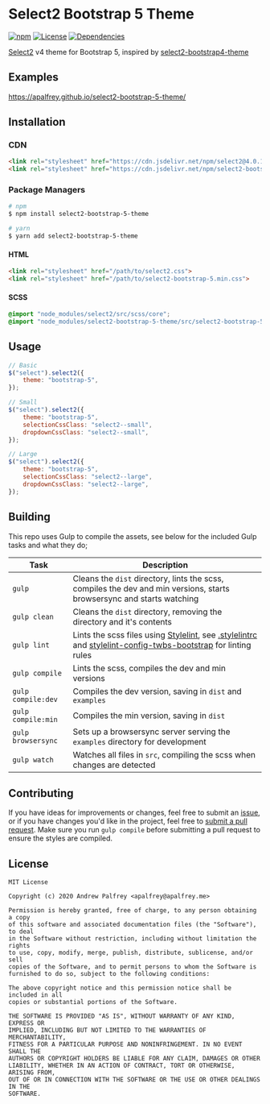 # Select2 Bootstrap 5 Theme

[![npm](https://img.shields.io/npm/v/select2-bootstrap-5-theme?style=for-the-badge)](https://www.npmjs.com/package/select2-bootstrap-5-theme)
[![License](https://img.shields.io/github/license/apalfrey/select2-bootstrap-5-theme?style=for-the-badge)](LICENSE)
[![Dependencies](https://img.shields.io/david/apalfrey/select2-bootstrap-5-theme?style=for-the-badge)](https://david-dm.org/apalfrey/select2-bootstrap-5-theme)

[Select2](https://github.com/select2/select2) v4 theme for Bootstrap 5, inspired by [select2-bootstrap4-theme](https://github.com/ttskch/select2-bootstrap4-theme)

## Examples
https://apalfrey.github.io/select2-bootstrap-5-theme/

## Installation

### CDN

```html
<link rel="stylesheet" href="https://cdn.jsdelivr.net/npm/select2@4.0.13/dist/css/select2.min.css" />
<link rel="stylesheet" href="https://cdn.jsdelivr.net/npm/select2-bootstrap-5-theme@1.0.0/dist/select2-bootstrap-5.min.css" />
```

### Package Managers

```bash
# npm
$ npm install select2-bootstrap-5-theme

# yarn
$ yarn add select2-bootstrap-5-theme
```

#### HTML
```html
<link rel="stylesheet" href="/path/to/select2.css">
<link rel="stylesheet" href="/path/to/select2-bootstrap-5.min.css">
```

#### SCSS
```scss
@import "node_modules/select2/src/scss/core";
@import "node_modules/select2-bootstrap-5-theme/src/select2-bootstrap-5-theme";
```

## Usage

```js
// Basic
$("select").select2({
    theme: "bootstrap-5",
});

// Small
$("select").select2({
    theme: "bootstrap-5",
    selectionCssClass: "select2--small",
    dropdownCssClass: "select2--small",
});

// Large
$("select").select2({
    theme: "bootstrap-5",
    selectionCssClass: "select2--large",
    dropdownCssClass: "select2--large",
});
```

## Building
This repo uses Gulp to compile the assets, see below for the included Gulp tasks and what they do;

| Task               | Description                                                                                                            |
| ------------------ | ---------------------------------------------------------------------------------------------------------------------- |
| `gulp`             | Cleans the `dist` directory, lints the scss, compiles the dev and min versions, starts browsersync and starts watching |
| `gulp clean`       | Cleans the `dist` directory, removing the directory and it's contents                                                  |
| `gulp lint`        | Lints the scss files using [Stylelint](https://stylelint.io/), see [.stylelintrc](.stylelintrc) and [stylelint-config-twbs-bootstrap](https://github.com/twbs/stylelint-config-twbs-bootstrap) for linting rules                                                                                            |
| `gulp compile`     | Lints the scss, compiles the dev and min versions                                                                      |
| `gulp compile:dev` | Compiles the dev version, saving in `dist` and `examples`                                                              |
| `gulp compile:min` | Compiles the min version, saving in `dist`                                                                             |
| `gulp browsersync` | Sets up a browsersync server serving the `examples` directory for development                                          |
| `gulp watch`       | Watches all files in `src`, compiling the scss when changes are detected                                               |

## Contributing
If you have ideas for improvements or changes, feel free to submit an [issue](https://github.com/apalfrey/select2-bootstrap-5-theme/issues/new), or if you have changes you'd like in the project, feel free to [submit a pull request](https://github.com/apalfrey/select2-bootstrap-5-theme/compare). Make sure you run `gulp compile` before submitting a pull request to ensure the styles are compiled.

## License

```
MIT License

Copyright (c) 2020 Andrew Palfrey <apalfrey@apalfrey.me>

Permission is hereby granted, free of charge, to any person obtaining a copy
of this software and associated documentation files (the "Software"), to deal
in the Software without restriction, including without limitation the rights
to use, copy, modify, merge, publish, distribute, sublicense, and/or sell
copies of the Software, and to permit persons to whom the Software is
furnished to do so, subject to the following conditions:

The above copyright notice and this permission notice shall be included in all
copies or substantial portions of the Software.

THE SOFTWARE IS PROVIDED "AS IS", WITHOUT WARRANTY OF ANY KIND, EXPRESS OR
IMPLIED, INCLUDING BUT NOT LIMITED TO THE WARRANTIES OF MERCHANTABILITY,
FITNESS FOR A PARTICULAR PURPOSE AND NONINFRINGEMENT. IN NO EVENT SHALL THE
AUTHORS OR COPYRIGHT HOLDERS BE LIABLE FOR ANY CLAIM, DAMAGES OR OTHER
LIABILITY, WHETHER IN AN ACTION OF CONTRACT, TORT OR OTHERWISE, ARISING FROM,
OUT OF OR IN CONNECTION WITH THE SOFTWARE OR THE USE OR OTHER DEALINGS IN THE
SOFTWARE.
```
